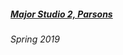 ##### [Major Studio 2, Parsons](https://churc.github.io/MajorStudio2/index.html)
###### Spring 2019
